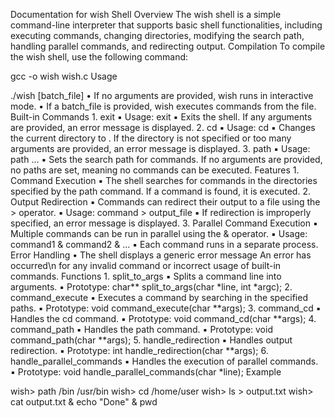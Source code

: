 Documentation for wish Shell
Overview
The wish shell is a simple command-line interpreter that supports basic shell functionalities, including executing commands, changing directories, modifying the search path, handling parallel commands, and redirecting output.
Compilation
To compile the wish shell, use the following command:

gcc -o wish wish.c
Usage

./wish [batch_file]
	•	If no arguments are provided, wish runs in interactive mode.
	•	If a batch_file is provided, wish executes commands from the file.
Built-in Commands
	1.	exit
	▪	Usage: exit
	▪	Exits the shell. If any arguments are provided, an error message is displayed.
	2.	cd
	▪	Usage: cd <directory>
	▪	Changes the current directory to <directory>. If the directory is not specified or too many arguments are provided, an error message is displayed.
	3.	path
	▪	Usage: path <dir1> <dir2> ...
	▪	Sets the search path for commands. If no arguments are provided, no paths are set, meaning no commands can be executed.
Features
	1.	Command Execution
	▪	The shell searches for commands in the directories specified by the path command. If a command is found, it is executed.
	2.	Output Redirection
	▪	Commands can redirect their output to a file using the > operator.
	▪	Usage: command > output_file
	▪	If redirection is improperly specified, an error message is displayed.
	3.	Parallel Command Execution
	▪	Multiple commands can be run in parallel using the & operator.
	▪	Usage: command1 & command2 & ...
	▪	Each command runs in a separate process.
Error Handling
	•	The shell displays a generic error message An error has occurred\n for any invalid command or incorrect usage of built-in commands.
Functions
	1.	split_to_args
	▪	Splits a command line into arguments.
	▪	Prototype: char** split_to_args(char *line, int *argc);
	2.	command_execute
	▪	Executes a command by searching in the specified paths.
	▪	Prototype: void command_execute(char **args);
	3.	command_cd
	▪	Handles the cd command.
	▪	Prototype: void command_cd(char **args);
	4.	command_path
	▪	Handles the path command.
	▪	Prototype: void command_path(char **args);
	5.	handle_redirection
	▪	Handles output redirection.
	▪	Prototype: int handle_redirection(char **args);
	6.	handle_parallel_commands
	▪	Handles the execution of parallel commands.
	▪	Prototype: void handle_parallel_commands(char *line);
Example

wish> path /bin /usr/bin
wish> cd /home/user
wish> ls > output.txt
wish> cat output.txt & echo "Done" & pwd
